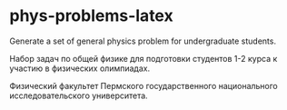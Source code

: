 # phys-problems-latex
Generate a set of general physics problem for undergraduate students.

Набор задач по общей физике для подготовки студентов 1-2 курса к участию в физических олимпиадах.

Физический факультет Пермского государственного национального исследовательского университета.
